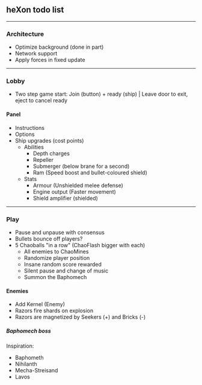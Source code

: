 ## heXon todo list

-----------------------

### Architecture

- Optimize background (done in part)
- Network support
- Apply forces in fixed update

-----------------------

### Lobby

- Two step game start: Join (button) + ready (ship) | Leave door to exit, eject to cancel ready

#### Panel

- Instructions
- Options
- Ship upgrades (cost points)
   + Abilities
     * Depth charges
     * Repeller
     * Submerger (below brane for a second)
     * Ram (Speed boost and bullet-coloured shield)
   + Stats
     * Armour (Unshielded melee defense)
     * Engine output (Faster movement)
     * Shield amplifier (shielded)


-----------------------

### Play

- Pause and unpause with consensus
- Bullets bounce off players?
- 5 Chaoballs "in a row" (ChaoFlash bigger with each)
   + All enemies to ChaoMines
   + Randomize player position
   + Insane random score rewarded
   + Silent pause and change of music
   + Summon the Baphomech

#### Enemies

- Add Kernel (Enemy)
- Razors fire shards on explosion
- Razors are magnetized by Seekers (+) and Bricks (-)

##### Baphomech boss

Inspiration:

- Baphometh
- Nihilanth
- Mecha-Streisand
- Lavos